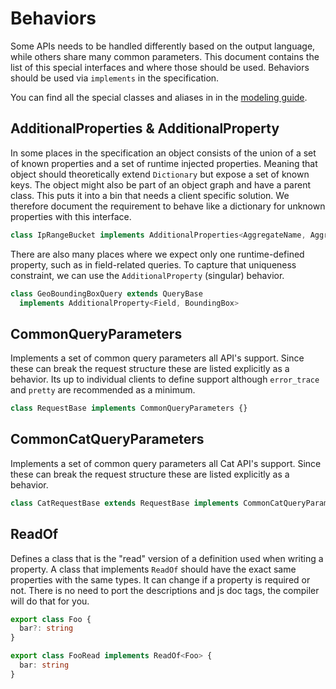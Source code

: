 # Behaviors

Some APIs needs to be handled differently based on the output language, while others share many common parameters.
This document contains the list of this special interfaces and where those should be used.
Behaviors should be used via `implements` in the specification.

You can find all the special classes and aliases in in the [modeling guide](./modeling-guide.md).

## AdditionalProperties & AdditionalProperty

In some places in the specification an object consists of the union of a set of known properties
and a set of runtime injected properties. Meaning that object should theoretically extend `Dictionary` but expose
a set of known keys. The object might also be part of an object graph and have a parent class.
This puts it into a bin that needs a client specific solution.
We therefore document the requirement to behave like a dictionary for unknown properties with this interface.

```ts
class IpRangeBucket implements AdditionalProperties<AggregateName, Aggregate> {}
```

There are also many places where we expect only one runtime-defined property, such as in field-related queries. To capture that uniqueness constraint, we can use the `AdditionalProperty` (singular) behavior.

```ts
class GeoBoundingBoxQuery extends QueryBase
  implements AdditionalProperty<Field, BoundingBox>
```

## CommonQueryParameters

Implements a set of common query parameters all API's support.
Since these can break the request structure these are listed explicitly as a behavior.
Its up to individual clients to define support although `error_trace` and `pretty` are
recommended as a minimum.

```ts
class RequestBase implements CommonQueryParameters {}
```

## CommonCatQueryParameters

Implements a set of common query parameters all Cat API's support.
Since these can break the request structure these are listed explicitly as a behavior.

```ts
class CatRequestBase extends RequestBase implements CommonCatQueryParameters {}
```

## ReadOf

Defines a class that is the "read" version of a definition used when writing a property.
A class that implements `ReadOf` should have the exact same properties with the same types.
It can change if a property is required or not. There is no need to port the descriptions
and js doc tags, the compiler will do that for you.

```ts
export class Foo {
  bar?: string
}

export class FooRead implements ReadOf<Foo> {
  bar: string
}
```
